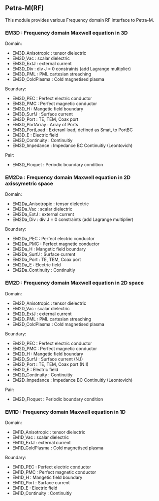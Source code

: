## Petra-M(RF)

This module provides various Frequency domain RF interface to Petra-M.

### EM3D : Frequency domain Maxwell equation in 3D
  Domain:   
 *    EM3D_Anisotropic : tensor dielectric
 *    EM3D_Vac         : scalar dielectric
 *    EM3D_ExtJ        : external current
 *    EM3D_Div         : div J = 0 constraints (add Lagrange multiplier)
 *    EM3D_PML         : PML cartesian streaching
 *    EM3D_ColdPlasma  : Cold magnetised plasma
 
  Boundary:
 *    EM3D_PEC         : Perfect electric conductor
 *    EM3D_PMC         : Perfect magnetic conductor
 *    EM3D_H           : Mangetic field boundary
 *    EM3D_SurfJ       : Surface current
 *    EM3D_Port        : TE, TEM, Coax port
 *    EM3D_PortArray   : Array of Ports
 *    EM3D_PortLoad    : Exteranl load, defined as Smat, to PortBC
 *    EM3D_E           : Electric field
 *    EM3D_Continuity  : Continuitiy
 *    EM3D_Impedance   : Impedance BC Continuitiy (Leontovich)

  Pair:
 *    EM3D_Floquet     : Periodic boundary condition

### EM2Da : Frequency domain Maxwell equation in 2D axissymetric space
  Domain:   
 *    EM2Da_Anisotropic : tensor dielectric
 *    EM2Da_Vac         : scalar dielectric
 *    EM2Da_ExtJ        : external current
 *    EM2Da_Div         : div J = 0 constraints (add Lagrange multiplier)

  Boundary:
 *    EM2Da_PEC         : Perfect electric conductor
 *    EM2Da_PMC         : Perfect magnetic conductor
 *    EM2Da_H           : Mangetic field boundary
 *    EM2Da_SurfJ       : Surface current
 *    EM2Da_Port        : TE, TEM, Coax port
 *    EM2Da_E           : Electric field
 *    EM2Da_Continuity  : Continuitiy

### EM2D : Frequency domain Maxwell equation in 2D space
  Domain:   
 *    EM2D_Anisotropic : tensor dielectric
 *    EM2D_Vac         : scalar dielectric
 *    EM2D_ExtJ        : external current
 *    EM2D_PML         : PML cartesian streaching
 *    EM2D_ColdPlasma  : Cold magnetised plasma

  Boundary:
 *    EM2D_PEC         : Perfect electric conductor
 *    EM2D_PMC         : Perfect magnetic conductor
 *    EM2D_H           : Mangetic field boundary 
 *    EM2D_SurfJ       : Surface current         (N.I)
 *    EM2D_Port        : TE, TEM, Coax port      (N.I)
 *    EM2D_E           : Electric field
 *    EM2D_Continuity  : Continuitiy
 *    EM2D_Impedance   : Impedance BC Continuitiy (Leontovich)

  Pair:
 *    EM2D_Floquet     : Periodic boundary condition  

### EM1D : Frequency domain Maxwell equation in 1D
  Domain:   
 *    EM1D_Anisotropic : tensor dielectric
 *    EM1D_Vac         : scalar dielectric
 *    EM1D_ExtJ        : external current
 *    EM1D_ColdPlasma  : Cold magnetised plasma
 
  Boundary:
 *    EM1D_PEC         : Perfect electric conductor
 *    EM1D_PMC         : Perfect magnetic conductor
 *    EM1D_H           : Mangetic field boundary
 *    EM1D_Port        : Surface current
 *    EM1D_E           : Electric field
 *    EM1D_Continuity  : Continuitiy

